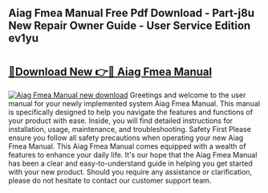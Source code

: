 ## Aiag Fmea Manual Free Pdf Download - Part-j8u New Repair Owner Guide - User Service Edition ev1yu

# <h2><a href="http://cf29499.oget.top/?id=Aiag+Fmea+Manual">🔗Download New 👉🔴 Aiag Fmea Manual</a></h2>

[![Aiag Fmea Manual new download](https://i.imgur.com/5g1atiW.png)](http://cf29499.oget.top/?id=Aiag+Fmea+Manual)
Greetings and welcome to the user manual for your newly implemented system Aiag Fmea Manual. This manual is specifically designed to help you navigate the features and functions of your product with ease. Inside, you will find detailed instructions for installation, usage, maintenance, and troubleshooting. Safety First Please ensure you follow all safety precautions when operating your new Aiag Fmea Manual. This Aiag Fmea Manual comes equipped with a wealth of features to enhance your daily life. It's our hope that the Aiag Fmea Manual has been a clear and easy-to-understand guide in helping you get started with your new product. Should you require any assistance or clarification, please do not hesitate to contact our customer support team.
